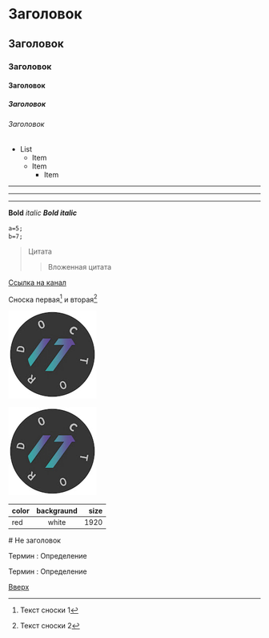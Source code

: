 <a id="anchor"></a>
# Заголовок
## Заголовок
### Заголовок
#### Заголовок
##### Заголовок
###### Заголовок
+ List
  + Item
  + Item
    + Item
---
___
***
__Bold__
_italic_
___Bold italic___

```
a=5;
b=7;
```

> Цитата
>> Вложенная цитата

[Ссылка на канал](https://www.youtube.com/@ITDoctor)

Сноска первая[^1] и вторая[^2]


[^1]: Текст сноски 1
[^2]: Текст сноски 2

![Ссылка на jpg](channels4_profile.jpg)

[![Ссылка на канал](channels4_profile.jpg)](https://www.youtube.com/@ITDoctor)

color | backgraund | size
:----|:----------:|-----:
red | white | 1920

\# Не заголовок

Термин
: Определение

Термин
: Определение

[Вверх](#anchor)